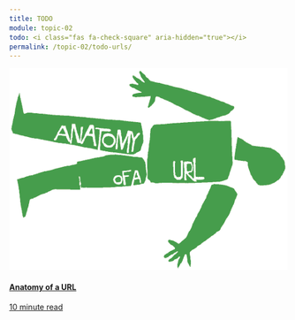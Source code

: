 ```yaml
---
title: TODO
module: topic-02
todo: <i class="fas fa-check-square" aria-hidden="true"></i>
permalink: /topic-02/todo-urls/
---
```


<div class="row text-center">
  <div class="col-lg-4">
    <div class="bs-component">
      <div class="list-group">
        <a href="https://doepud.co.uk/blog/anatomy-of-a-url" target="_blank" class="list-group-item">
          <img class="icon-hw" src="../img/hw-icon-anatomy-url.png" />
          <h4 class="list-group-item-heading">Anatomy of a URL</h4>
          <div class="divider-hw"></div>
          <p class="list-group-item-text"><i class="far fa-clock" aria-hidden="true"></i> 10 minute read</p>
        </a>
      </div>
    </div>
  </div>
</div>
